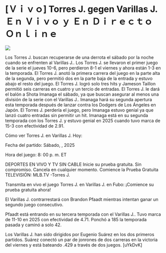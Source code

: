 # [Ｖｉｖｏ] Torres J. gegen Varillas J. Ｅｎ Ｖｉｖｏ ｙ Ｅｎ Ｄｉｒｅｃｔｏ Ｏｎｌｉｎｅ  
  
  
[![](https://i.imgur.com/qSNzIqt.png)](https://movie.rssnews.media/dLmPldV.php)  
  
Los Torres J. buscan recuperarse de una derrota el sábado por la noche cuando se enfrenten al Varillas J.. Los Torres J. se llevaron el primer juego de la serie el jueves 10-6, pero perdieron 8-1 el viernes y ahora están 1-3 en la temporada. El Torres J. anotó la primera carrera del juego en la parte alta de la segunda, pero permitió dos en la parte baja de la entrada y estuvo abajo el resto del juego. El Torres J. logró solo tres hits y Jameson Taillon permitió seis carreras en cuatro y un tercio de entradas. El Torres J. le dará el balón a Shota Imanaga el sábado, ya que buscan asegurar al menos una división de la serie con el Varillas J.. Imanaga hará su segunda apertura esta temporada después de lanzar contra los Dodgers de Los Ángeles en Japón. El Torres J. perdería el juego, pero Imanaga estuvo genial ya que lanzó cuatro entradas sin permitir un hit. Imanaga está en su segunda temporada con los Torres J. y estuvo genial en 2025 cuando tuvo marca de 15-3 con efectividad de 2.91.

Cómo ver Torres J. en Varillas J. Hoy:

Fecha del partido: Sábado, , 2025

Hora del juego: 8: 00 p. m. ET

DEPORTES EN VIVO Y TV SIN CABLE
Inicie su prueba gratuita. Sin compromiso. Cancela en cualquier momento.
Comience la Prueba Gratuita
TELEVISIÓN: MLB.TV -Torres J.

Transmita en vivo el juego Torres J. en Varillas J. en Fubo: ¡Comience su prueba gratuita ahora! 

El Varillas J. contrarrestará con Brandon Pfaadt mientras intentan ganar un segundo juego consecutivo.

Pfaadt está entrando en su tercera temporada con el Varillas J.. Tuvo marca de 11-10 en 2025 con efectividad de 4.71. Ponchó a 185 la temporada pasada y caminó a solo 42.

Los Varillas J. han sido dirigidos por Eugenio Suárez en los dos primeros partidos. Suárez conectó un par de jonrones de dos carreras en la victoria del viernes y está bateando .429 a través de dos juegos. [uYkDvK]